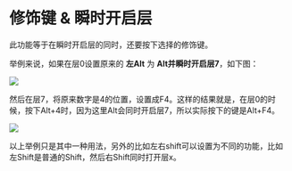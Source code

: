 # 修饰键 & 瞬时开启层

此功能等于在瞬时开启层的同时，还要按下选择的修饰键。

举例来说，如果在层0设置原来的 **左Alt** 为 **Alt并瞬时开启层7**，如下图：

<div style="width: 600px">

![](/assets/layer-mods-01.png?600)
</div>

然后在层7，将原来数字是4的位置，设置成F4。这样的结果就是，在层0的时候，按下Alt+4时，因为这里Alt会同时开启层7，所以实际按下的键是Alt+F4。

<div style="width: 600px">

![](/assets/layer-mods-02.png?600)
</div>

以上举例只是其中一种用法，另外的比如左右shift可以设置为不同的功能，比如左Shift是普通的Shift，然后右Shift同时打开层x。